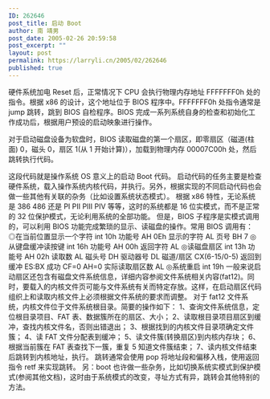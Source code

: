 ```yaml
---
ID: 262646
post_title: 启动 Boot
author: 南 靖男
post_date: 2005-02-26 20:59:58
post_excerpt: ""
layout: post
permalink: https://larryli.cn/2005/02/262646
published: true
---
```

硬件系统加电 Reset 后，正常情况下 CPU 会执行物理内存地址 FFFFFFF0h 处的指令。根据 x86 的设计，这个地址位于 BIOS 程序中。FFFFFFF0h 处指令通常是 jump 跳转，跳到 BIOS 自检程序。BIOS 完成一系列系统自身的检查和初始化工作成功后，根据用户预设的启动映象进行操作。
<!--more-->对于启动磁盘设备为软盘时，BIOS 读取磁盘的第一个扇区，即零扇区（磁道(柱面) 0，磁头 0，扇区 1(从 1 开始计算)），加载到物理内存 00007C00h 处，然后跳转执行代码。
这段代码就是操作系统 OS 意义上的启动 Boot 代码。
启动代码的任务主要是检查硬件系统，载入操作系统内核代码，并执行。另外，根据实现的不同启动代码也会做一些其他有关联的杂务（比如设置系统状态模式）。
根据 x86 特性，无论系统是 386 486 还是 PI PII PIII PIV 等等，这时的系统都是 16 位实模式，而不是正常的 32 位保护模式，无论利用系统的全部功能。
但是，BIOS 子程序是实模式调用的，可以利用 BIOS 功能完成繁琐的显示、读磁盘的操作。常用 BIOS 调用有：
◎在当前位置显示一个字符 int 10h 功能号 AH 0Eh 显示的字符 AL 页号 BH 7
◎从键盘缓冲读按键 int 16h 功能号 AH 00h 返回字符 AL
◎读磁盘扇区 int 13h 功能号 AH 02h 读取数 AL 磁头号 DH 驱动器号 DL 磁道/扇区 CX(6-15/0-5) 返回到缓冲 ES:BX 成功 CF=0 AH=0 实际读取扇区数 AL
◎系统重启 int 19h
一般来说启动扇区还包含有磁盘文件系统信息，详细内容参阅文件系统相关内容(fat12)。同时，要载入的内核文件页可能与文件系统有关而特定存放。这样，在启动扇区代码组织上和读取内核文件上必须根据文件系统的要求而调整。
对于 fat12 文件系统，内核文件位于文件系统根目录。简要的操作如下：
1、查询文件系统信息，定位根目录项目、FAT 表、数据簇所在的扇区、大小；
2、读取根目录项目扇区到缓冲，查找内核文件名，否则出错退出；
3、根据找到的内核文件目录项确定文件簇；
4、读 FAT 文件分配表到缓冲；
5、读文件簇(转换扇区)到内核内存块；
6、根据当前簇在 FAT 表查找下一簇，重复 5 知道文件簇结束；
7、读内核文件结束后跳转到内核地址，执行。
跳转通常会使用 pop 将地址段和偏移入栈，使用返回指令 retf 来实现跳转。
另：boot 也许做一些杂务，比如切换系统实模式到保护模式(参阅其他文档)，这时由于系统模式的改变，寻址方式有异，跳转会其他特别的方法。